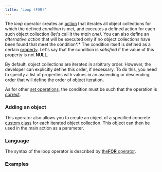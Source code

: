 ```yaml
---
title: 'Loop (FOR)'
---
```


The *loop* operator creates an [action](Actions.md) that iterates all object collections for which the defined *condition* is met, and executes a defined action for each such object collection (let's call it the *main one).* You can also define an *alternative action* that will be executed only if no object collections have been found that meet the condition*.* The condition itself is defined as a certain [property](Properties.md). Let's say that the condition is *satisfied* if the value of this property is not **NULL**. 

By default, object collections are iterated in arbitrary order. However, the developer can explicitly define this order, if necessary. To do this, you need to specify a list of properties with values in an ascending or descending order that will define the order of object iteration.

As for other [set operations](Set_operations.md), the condition must be such that the operation is [correct](Set_operations.md#Setoperations-correct).

### Adding an object

This operator also allows you to create an object of a specified concrete [custom class](User_classes.md) for each iterated object collection. This object can then be used in the main action as a parameter.

### Language

The syntax of the loop operator is described by [the**FOR** operator](FOR_operator.md).

### Examples

